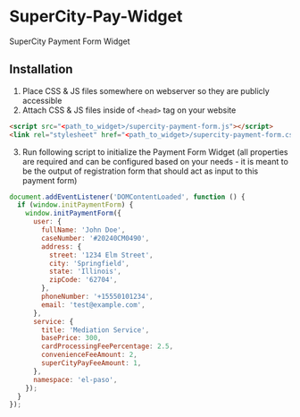 # SuperCity-Pay-Widget
SuperCity Payment Form Widget
## Installation

1. Place CSS & JS files somewhere on webserver so they are publicly accessible
2. Attach CSS & JS files inside of `<head>` tag on your website
```html
<script src="<path_to_widget>/supercity-payment-form.js"></script>
<link rel="stylesheet" href="<path_to_widget>/supercity-payment-form.css">
```
3. Run following script to initialize the Payment Form Widget (all properties are required and can be configured based on your needs - it is meant to be the output of registration form that should act as input to this payment form)
```js
document.addEventListener('DOMContentLoaded', function () {
  if (window.initPaymentForm) {
    window.initPaymentForm({
      user: {
        fullName: 'John Doe',
        caseNumber: '#20240CM0490',
        address: {
          street: '1234 Elm Street',
          city: 'Springfield',
          state: 'Illinois',
          zipCode: '62704',
        },
        phoneNumber: '+15550101234',
        email: 'test@example.com',
      },
      service: {
        title: 'Mediation Service',
        basePrice: 300,
        cardProcessingFeePercentage: 2.5,
        convenienceFeeAmount: 2,
        superCityPayFeeAmount: 1,
      },
      namespace: 'el-paso',
    });
  }
});
```
